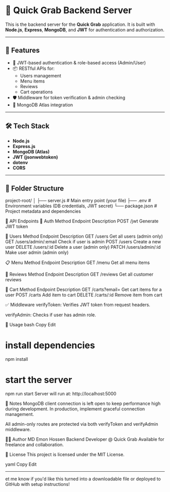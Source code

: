 # 🍔 Quick Grab Backend Server

This is the backend server for the **Quick Grab** application. It is built with **Node.js**, **Express**, **MongoDB**, and **JWT** for authentication and authorization.

---

## 🚀 Features

- 🔐 JWT-based authentication & role-based access (Admin/User)
- 📦 RESTful APIs for:
  - Users management
  - Menu items
  - Reviews
  - Cart operations
- 🛡 Middleware for token verification & admin checking
- 📡 MongoDB Atlas integration

---

## 🛠 Tech Stack

- **Node.js**
- **Express.js**
- **MongoDB (Atlas)**
- **JWT (jsonwebtoken)**
- **dotenv**
- **CORS**

---

## 📁 Folder Structure

project-root/
│
├── server.js # Main entry point (your file)
├── .env # Environment variables (DB credentials, JWT secret)
└── package.json # Project metadata and dependencies

🧪 API Endpoints
🔐 Auth
Method	Endpoint	Description
POST	/jwt	Generate JWT token

👤 Users
Method	Endpoint	Description
GET	/users	Get all users (admin only)
GET	/users/admin/:email	Check if user is admin
POST	/users	Create a new user
DELETE	/users/:id	Delete a user (admin only)
PATCH	/users/admin/:id	Make user admin (admin only)

📋 Menu
Method	Endpoint	Description
GET	/menu	Get all menu items

🌟 Reviews
Method	Endpoint	Description
GET	/reviews	Get all customer reviews

🛒 Cart
Method	Endpoint	Description
GET	/carts?email=	Get cart items for a user
POST	/carts	Add item to cart
DELETE	/carts/:id	Remove item from cart

✅ Middleware
verifyToken: Verifies JWT token from request headers.

verifyAdmin: Checks if user has admin role.

🧾 Usage
bash
Copy
Edit
# install dependencies
npm install

# start the server
npm run start
Server will run at: http://localhost:5000

📌 Notes
MongoDB client connection is left open to keep performance high during development. In production, implement graceful connection management.

All admin-only routes are protected via both verifyToken and verifyAdmin middleware.

🧑‍💻 Author
MD Emon Hossen
Backend Developer @ Quick Grab
Available for freelance and collaboration.

📃 License
This project is licensed under the MIT License.

yaml
Copy
Edit

---

et me know if you'd like this turned into a downloadable file or deployed to GitHub with setup instructions!
